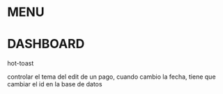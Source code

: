 
MENU
=====

DASHBOARD 
==========
hot-toast

controlar el tema del edit de un pago, cuando cambio la fecha, tiene que cambiar el id en la base de datos

